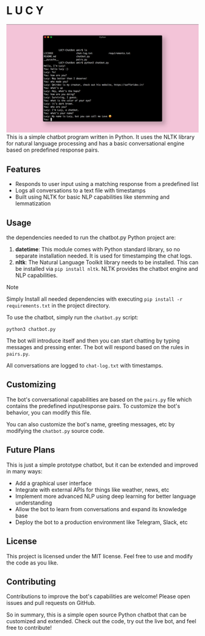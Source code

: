 # L U C Y
<img src="https://github.com/Qmirdev/LUCY-ChatBot/blob/main/doc/1.png">
This is a simple chatbot program written in Python. It uses the NLTK library for natural language processing and has a basic conversational engine based on predefined response pairs.

## Features
- Responds to user input using a matching response from a predefined list
- Logs all conversations to a text file with timestamps
- Built using NLTK for basic NLP capabilities like stemming and lemmatization

## Usage
the dependencies needed to run the chatbot.py Python project are:

1. **datetime**: This module comes with Python standard library, so no separate installation needed. It is used for timestamping the chat logs.
2. **nltk**: The Natural Language Toolkit library needs to be installed. This can be installed via `pip install nltk`. NLTK provides the chatbot engine and NLP capabilities.

> [!NOTE]
> Simply Install all needed dependencies with executing `pip install -r requirements.txt` in the project directory.


To use the chatbot, simply run the `chatbot.py` script:

```
python3 chatbot.py
```

The bot will introduce itself and then you can start chatting by typing messages and pressing enter. The bot will respond based on the rules in `pairs.py`.

All conversations are logged to `chat-log.txt` with timestamps.

## Customizing
The bot's conversational capabilities are based on the `pairs.py` file which contains the predefined input/response pairs. To customize the bot's behavior, you can modify this file.

You can also customize the bot's name, greeting messages, etc by modifying the `chatbot.py` source code.

## Future Plans
This is just a simple prototype chatbot, but it can be extended and improved in many ways:

- Add a graphical user interface
- Integrate with external APIs for things like weather, news, etc
- Implement more advanced NLP using deep learning for better language understanding
- Allow the bot to learn from conversations and expand its knowledge base
- Deploy the bot to a production environment like Telegram, Slack, etc

## License
This project is licensed under the MIT license. Feel free to use and modify the code as you like.

## Contributing
Contributions to improve the bot's capabilities are welcome! Please open issues and pull requests on GitHub.

So in summary, this is a simple open source Python chatbot that can be customized and extended. Check out the code, try out the live bot, and feel free to contribute!
